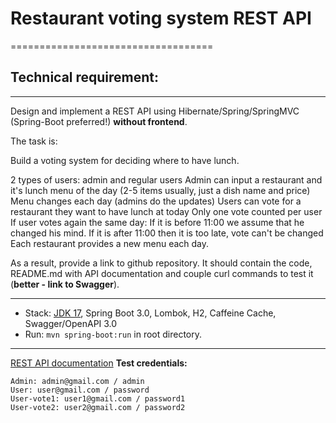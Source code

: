 # Restaurant voting system REST API
===================================

## Technical requirement:
-------------------------

Design and implement a REST API using Hibernate/Spring/SpringMVC (Spring-Boot preferred!) **without frontend**.

The task is:

Build a voting system for deciding where to have lunch.

2 types of users: admin and regular users
Admin can input a restaurant and it's lunch menu of the day (2-5 items usually, just a dish name and price)
Menu changes each day (admins do the updates)
Users can vote for a restaurant they want to have lunch at today
Only one vote counted per user
If user votes again the same day:
If it is before 11:00 we assume that he changed his mind.
If it is after 11:00 then it is too late, vote can't be changed
Each restaurant provides a new menu each day.

As a result, provide a link to github repository. It should contain the code, README.md with API documentation and couple curl commands to test it (**better - link to Swagger**).

---------------------------------------------------------------------------------
* Stack: [JDK 17](http://jdk.java.net/17/), Spring Boot 3.0, Lombok, H2, Caffeine Cache, Swagger/OpenAPI 3.0
* Run: `mvn spring-boot:run` in root directory.
---------------------------------------------------------------------------------

[REST API documentation](http://localhost:8080/swagger-ui/index.html)
**Test credentials:**
```
Admin: admin@gmail.com / admin
User: user@gmail.com / password
User-vote1: user1@gmail.com / password1
User-vote2: user2@gmail.com / password2
```